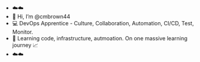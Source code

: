 - :cloud::cloud:
- 👋 Hi, I’m @cmbrown44
-  :computer: DevOps Apprentice - Culture, Collaboration, Automation, CI/CD, Test, Monitor. 
- 👀 Learning code, infrastructure, autmoation. On one massive learning journey :chart_with_upwards_trend:
- :cloud::cloud:

<!---
cmbrown44/cmbrown44 is a ✨ special ✨ repository because its `README.md` (this file) appears on your GitHub profile.
You can click the Preview link to take a look at your changes.
--->

